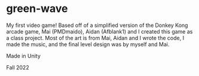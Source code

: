 # green-wave

My first video game! Based off of a simplified version of the Donkey Kong arcade game, Mai (PMDmaido), Aidan (Afblank1) and I created this game as a class project. Most of the art is from Mai, Aidan and I wrote the code, I made the music, and the final level design was by myself and Mai.

Made in Unity

Fall 2022
